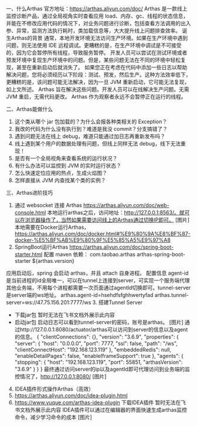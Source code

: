 一、什么Arthas
官方地址：https://arthas.aliyun.com/doc/
Arthas 是一款线上监控诊断产品，通过全局视角实时查看应用 load、内存、gc、线程的状态信息，并能在不修改应用代码的情况下，对业务问题进行诊断，包括查看方法调用的出入参、异常，监测方法执行耗时，类加载信息等，大大提升线上问题排查效率。
诞生Arthas的背景
通常，本地开发环境无法访问生产环境。如果在生产环境中遇到问题，则无法使用 IDE 远程调试。更糟糕的是，在生产环境中调试是不可接受的，因为它会暂停所有线程，导致服务暂停。
开发人员可以尝试在测试环境或者预发环境中复现生产环境中的问题。但是，某些问题无法在不同的环境中轻松复现，甚至在重新启动后就消失了。
如果您正在考虑在代码中添加一些日志以帮助解决问题，您将必须经历以下阶段：测试、预发，然后生产。这种方法效率低下，更糟糕的是，该问题可能无法解决，因为一旦 JVM 重新启动，它可能无法复现，如上文所述。
Arthas 旨在解决这些问题。开发人员可以在线解决生产问题。无需 JVM 重启，无需代码更改。 Arthas 作为观察者永远不会暂停正在运行的线程。

二、Arthas能做什么
1. 这个类从哪个 jar 包加载的？为什么会报各种类相关的 Exception？
2. 我改的代码为什么没有执行到？难道是我没 commit？分支搞错了？
3. 遇到问题无法在线上 debug，难道只能通过加日志再重新发布吗？
4. 线上遇到某个用户的数据处理有问题，但线上同样无法 debug，线下无法重现！
5. 是否有一个全局视角来查看系统的运行状况？
6. 有什么办法可以监控到 JVM 的实时运行状态？
7. 怎么快速定位应用的热点，生成火焰图？
8. 怎样直接从 JVM 内查找某个类的实例？

三、Arthas进阶技巧
1. 通过 websocket 连接 Arthas
   https://arthas.aliyun.com/doc/web-console.html
   本地运行arthas之后，访问地址：http://127.0.0.1:8563/。就可以在浏览器操作了，当然如果需要访问线上的Arthas通过切换IP即可。
   [图片]
   本地需要在Docker运行Arthas，https://arthas.aliyun.com/doc/docker.html#%E9%80%9A%E8%BF%87-docker-%E5%BF%AB%E9%80%9F%E5%85%A5%E9%97%A8
2. SpringBoot运行Arthas
   https://arthas.aliyun.com/doc/spring-boot-starter.html
   配置 maven 依赖：
   <dependency>
   <groupId>com.taobao.arthas</groupId>
   <artifactId>arthas-spring-boot-starter</artifactId>
   <version>${arthas.version}</version>
   </dependency>

应用启动后，spring 会启动 arthas，并且 attach 自身进程。
配置信息
agent-id是当前进程的id全局唯一，可以在tunnel上连接到server，可实现一个服务端代理其他业务端，不用每个进程都需要一次页面通过agentId切换即可。tunnel-server是server端的ws地址。
arthas.agent-id=hsehdfsfghhwertyfad
arthas.tunnel-server=ws://47.75.156.201:7777/ws
3. 搭建Tunnel Server
- 下载jar包
  暂时无法在飞书文档外展示此内容
- 启动jar包
  启动日志可以看到tunnel-server的密码，账号是arthas。
  [图片]
  通过http://127.0.0.1:8080/actuator/arthas可以访问到server的信息以及agent的信息。
  {
  "clientConnections": {},
  "version": "3.6.9",
  "properties": {
  "server": {
  "host": "0.0.0.0",
  "port": 7777,
  "ssl": false,
  "path": "/ws",
  "clientConnectHost": "192.168.123.119"
  },
  "embeddedRedis": null,
  "enableDetailPages": false,
  "enableIframeSupport": true
  },
  "agents": {
  "stopping": {
  "host": "192.168.123.119",
  "port": 55851,
  "arthasVersion": "3.6.9"
  }
  }
  }
  最终通过访问server的ip以及agentId即可代理访问到业务端的监控情况了，http://127.0.0.1:8080/
  [图片]
4. IDEA插件形式操作Arthas（高效）
1. https://arthas.aliyun.com/doc/idea-plugin.html
2. https://www.yuque.com/arthas-idea-plugin
   下载IDEA插件
   暂时无法在飞书文档外展示此内容
   IDEA插件可以通过在编辑器的界面快速生成arthas监控命令，减少学习命令的成本
   [图片]
